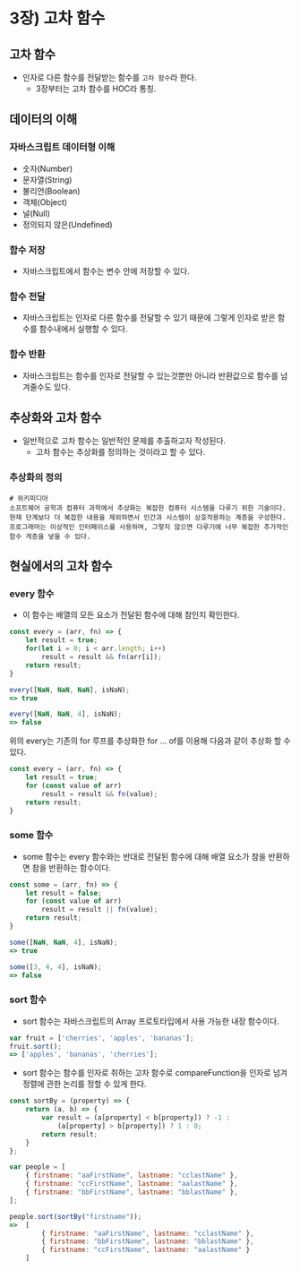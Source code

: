 # 3장) 고차 함수

## 고차 함수
- 인자로 다른 함수를 전달받는 함수를 `고차 함수`라 한다.
  - 3장부터는 고차 함수를 HOC라 통칭.

## 데이터의 이해

### 자바스크립트 데이터형 이해
- 숫자(Number)
- 문자열(String)
- 불리언(Boolean)
- 객체(Object)
- 널(Null)
- 정의되지 않은(Undefined)

### 함수 저장
- 자바스크립트에서 함수는 변수 안에 저장할 수 있다.

### 함수 전달
- 자바스크립트는 인자로 다른 함수를 전달할 수 있기 때문에 그렇게 인자로 받은 함수를 함수내에서 실행할 수 있다.

### 함수 반환
- 자바스크립트는 함수를 인자로 전달할 수 있는것뿐만 아니라 반환값으로 함수를 넘겨줄수도 있다.

## 추상화와 고차 함수
- 일반적으로 고차 함수는 일반적인 문제를 추출하고자 작성된다.
  - 고차 함수는 추상화를 정의하는 것이라고 할 수 있다.

### 추상화의 정의
```text
# 위키피디아
소프트웨어 공학과 컴퓨터 과학에서 추상화는 복잡한 컴퓨터 시스템을 다루기 위한 기술이다.
현재 단계보다 더 복잡한 내용을 제외하면서 인간과 시스템이 상호작용하는 계층을 구성한다.
프로그래머는 이상적인 인터페이스를 사용하며, 그렇지 않으면 다루기에 너무 복잡한 추가적인 함수 게층을 넣을 수 있다.
```

## 현실에서의 고차 함수

### every 함수
- 이 함수는 배열의 모든 요소가 전달된 함수에 대해 참인지 확인한다.
```js
const every = (arr, fn) => {
    let result = true;
    for(let i = 0; i < arr.length; i++)
        result = result && fn(arr[i]);
    return result;
}

every([NaN, NaN, NaN], isNaN);
=> true

every([NaN, NaN, 4], isNaN);
=> false
```
위의 every는 기존의 for 루프를 추상화한 for ... of를 이용해 다음과 같이 추상화 할 수 있다.
```js
const every = (arr, fn) => {
    let result = true;
    for (const value of arr)
        result = result && fn(value);
    return result;
}
```

### some 함수
- some 함수는 every 함수와는 반대로 전달된 함수에 대해 배열 요소가 참을 반환하면 참을 반환하는 함수이다.
```js
const some = (arr, fn) => {
    let result = false;
    for (const value of arr)
        result = result || fn(value);
    return result;
}

some([NaN, NaN, 4], isNaN);
=> true

some([3, 4, 4], isNaN);
=> false
```

### sort 함수
- sort 함수는 자바스크립트의 Array 프로토타입에서 사용 가능한 내장 함수이다.
```js
var fruit = ['cherries', 'apples', 'bananas'];
fruit.sort();
=> ['apples', 'bananas', 'cherries'];
```
- sort 함수는 함수를 인자로 취하는 고차 함수로 compareFunction을 인자로 넘겨 정렬에 관한 논리를 정할 수 있게 한다.
```js
const sortBy = (property) => {
    return (a, b) => {
        var result = (a[property] < b[property]) ? -1 :
            (a[property] > b[property]) ? 1 : 0;
        return result;
    }
};

var people = [
    { firstname: "aaFirstName", lastname: "cclastName" },
    { firstname: "ccFirstName", lastname: "aalastName" },
    { firstname: "bbFirstName", lastname: "bblastName" },
];

people.sort(sortBy("firstname"));
=>  [
        { firstname: "aaFirstName", lastname: "cclastName" },
        { firstname: "bbFirstName", lastname: "bblastName" },
        { firstname: "ccFirstName", lastname: "aalastName" }
    ]
```
